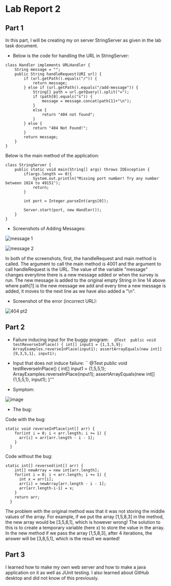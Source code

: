 # Lab Report 2
## Part 1
In this part, I will be creating my on server StringServer as given in the lab task document. 
* Below is the code for handling the URL in StringServer:
```
class Handler implements URLHandler {
    String message = ""; 
    public String handleRequest(URI url) {
        if (url.getPath().equals("/")) {  
            return message;
        } else if (url.getPath().equals("/add-message")) { 
            String[] path = url.getQuery().split("="); 
            if (path[0].equals("s")) { 
                message = message.concat(path[1]+"\n");
            }
            else {
                return "404 not found"; 
            }
        } else {
            return "404 Not Found!"; 
        }
        return message; 
    }
}
```

Below is the main method of the application:
```
class StringServer {
    public static void main(String[] args) throws IOException {
        if(args.length == 0){
            System.out.println("Missing port number! Try any number between 1024 to 49151");
            return;
        }

        int port = Integer.parseInt(args[0]);

        Server.start(port, new Handler());
    }
}
```
* Screenshots of Adding Messages:

![message 1](https://user-images.githubusercontent.com/116845419/215248867-5098a027-1246-4d5b-bc54-0548f3cca087.png)

![message 2](https://user-images.githubusercontent.com/116845419/215248872-41565ec8-35e4-44b1-89b8-ce4d6a1fcd3f.png)

In both of the screenshots, first, the handleRequest and main method is called. The argument to call the main method is 4001 and the argument to call handleRequest is the URL. The value of the variable "message" changes everytime there is a new message added or when the survey is run. The new message is added to the original empty String in line 14 above where path[1] is the new message we add and every time a new message is added, it moves to the next line as we have also added a "\n".

* Screenshot of the error (incorrect URL):

![404 pt2](https://user-images.githubusercontent.com/116845419/215248883-564de987-d92d-4d11-94fe-5fe6e83d84b5.png)


## Part 2
* Failure inducing input for the buggy program: 
``	@Test 
	public void testReverseInPlace() {
    int[] input1 = {1,3,5,9};
    ArrayExamples.reverseInPlace(input1);
    assertArrayEquals(new int[]{9,3,5,1}, input1);``

* Input that does not induce failure:
``	@Test 
	public void testReverseInPlace() {
    int[] input1 = {1,5,5,1};
    ArrayExamples.reverseInPlace(input1);
    assertArrayEquals(new int[]{1,5,5,1}, input1);
	}'''
* Symptom:

![image](https://user-images.githubusercontent.com/116845419/215252092-b048cf2c-909e-49c7-a118-31c09ff5da47.png)



* The bug:

Code with the bug:

```
static void reverseInPlace(int[] arr) {
    for(int i = 0; i < arr.length; i += 1) {
      arr[i] = arr[arr.length - i - 1];
    }
  }
  ```

Code without the bug:

```
static int[] reversed(int[] arr) {
    int[] newArray = new int[arr.length];
    for(int i = 0; i < arr.length; i += 1) {
      int x = arr[i];
      arr[i] = newArray[arr.length - i - 1];
      arr[arr.length-i-1] = x;
    }
    return arr;
  }
  ```
  
The problem with the original method was that it was not storing the middle values of the array. For example, if we put the array [1,5,8,3] in the method, the new array would be [3,5,8,1], which is however wrong! The solution to this is to create a temporary variable (here x) to store the value in the array. In the new method if we pass the array [1,5,8,3], after 4 iterations, the answer will be [3,8,5,1], which is the result we wanted!
  
## Part 3
I learned how to make my own web server and how to make a java application on it as well as JUnit testing. I also learned about GitHub desktop and did not know of this previously.
